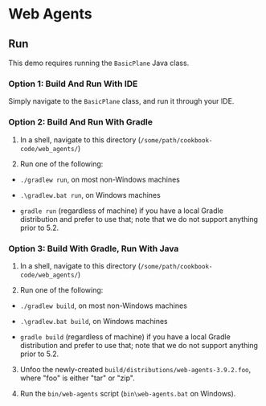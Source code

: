 # Web Agents

## Run

This demo requires running the `BasicPlane` Java class.

### Option 1: Build And Run With IDE

Simply navigate to the `BasicPlane` class, and run it through your IDE.

### Option 2: Build And Run With Gradle

1. In a shell, navigate to this directory (`/some/path/cookbook-code/web_agents/`)

2. Run one of the following:

  - `./gradlew run`, on most non-Windows machines
  
  - `.\gradlew.bat run`, on Windows machines

  - `gradle run` (regardless of machine) if you have a local Gradle distribution and prefer to use that; note that we do not support anything prior to 5.2.

### Option 3: Build With Gradle, Run With Java

1. In a shell, navigate to this directory (`/some/path/cookbook-code/web_agents/`)

2. Run one of the following:

  - `./gradlew build`, on most non-Windows machines
  
  - `.\gradlew.bat build`, on Windows machines

  - `gradle build` (regardless of machine) if you have a local Gradle distribution and prefer to use that; note that we do not support anything prior to 5.2.

3. Unfoo the newly-created `build/distributions/web-agents-3.9.2.foo`, where "foo" is either "tar" or "zip".

4. Run the `bin/web-agents` script (`bin\web-agents.bat` on Windows).
